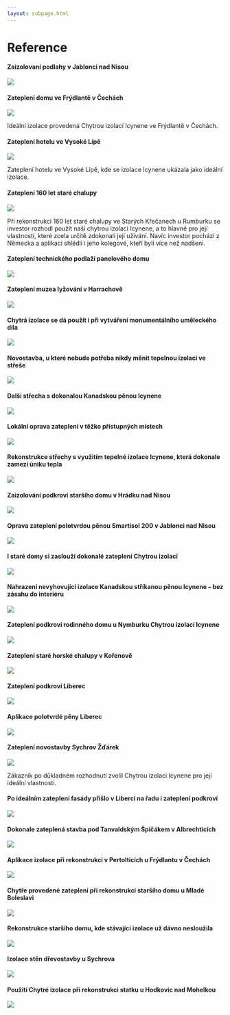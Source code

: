```yaml
---
layout: subpage.html
---
```


<!--<section class="reference"><div>-->

# Reference

<!--<div class="grid"><div class="col" gallery>-->

#### Zaizolovaní podlahy v Jablonci nad Nisou

<a href="/assets/reference2/jablonec1.jpg"><img src="/assets/reference2/jablonec.jpg"></a>
<a href="/assets/reference2/jablonec2.jpg" style="display:none;"><img></a>
<a href="/assets/reference2/jablonec3.jpg" style="display:none;"><img></a>
<a href="/assets/reference2/jablonec4.jpg" style="display:none;"><img></a>
<a href="/assets/reference2/jablonec5.jpg" style="display:none;"><img></a>

<!--</div><div class="col" gallery>-->

#### Zateplení domu ve Frýdlantě v Čechách

<a href="/assets/reference2/frydlant1.jpg"><img src="/assets/reference2/frydlant.jpg"></a>
<a href="/assets/reference2/frydlant2.jpg" style="display:none;"><img></a>
<a href="/assets/reference2/frydlant3.jpg" style="display:none;"><img></a>
<a href="/assets/reference2/frydlant4.jpg" style="display:none;"><img></a>
<a href="/assets/reference2/frydlant5.jpg" style="display:none;"><img></a>
<a href="/assets/reference2/frydlant6.jpg" style="display:none;"><img></a>

Ideální izolace provedená Chytrou izolací Icynene ve Frýdlantě v Čechách.

<!--</div></div>-->
<!--<div class="grid"><div class="col" gallery>-->

#### Zateplení hotelu ve Vysoké Lípě

<a href="/assets/reference2/lipa1.jpg"><img src="/assets/reference2/lipa.jpg"></a>
<a href="/assets/reference2/lipa2.jpg" style="display:none;"><img></a>
<a href="/assets/reference2/lipa3.jpg" style="display:none;"><img></a>
<a href="/assets/reference2/lipa4.jpg" style="display:none;"><img></a>
<a href="/assets/reference2/lipa5.jpg" style="display:none;"><img></a>

Zateplení hotelu ve Vysoké Lípě, kde se izolace Icynene ukázala jako ideální izolace.

<!--</div><div class="col" gallery>-->

#### Zateplení 160 let staré chalupy

<a href="/assets/reference2/krecany1.jpg"><img src="/assets/reference2/krecany.jpg"></a>
<a href="/assets/reference2/krecany2.jpg" style="display:none;"><img></a>
<a href="/assets/reference2/krecany3.jpg" style="display:none;"><img></a>
<a href="/assets/reference2/krecany4.jpg" style="display:none;"><img></a>
<a href="/assets/reference2/krecany5.jpg" style="display:none;"><img></a>
<a href="/assets/reference2/krecany6.jpg" style="display:none;"><img></a>

Při rekonstrukci 160 let staré chalupy ve Starých Křečanech u Rumburku se investor rozhodl použít naší chytrou izolaci Icynene, a to hlavně pro její vlastnosti, které zcela určitě zdokonalí její užívání. Navíc investor pochází z Německa a aplikaci shlédli i jeho kolegové, kteří byli více než nadšeni.

<!--</div></div>-->
<!--<div class="grid"><div class="col" gallery>-->

#### Zateplení technického podlaží panelového domu

<a href="/assets/reference/panelak1.jpg"><img src="/assets/reference/panelak.jpg"></a>
<a href="/assets/reference/panelak2.jpg" style="display:none;"><img></a>
<a href="/assets/reference/panelak3.jpg" style="display:none;"><img></a>
<a href="/assets/reference/panelak4.jpg" style="display:none;"><img></a>
<a href="/assets/reference/panelak5.jpg" style="display:none;"><img></a>
<a href="/assets/reference/panelak6.jpg" style="display:none;"><img></a>

<!--</div><div class="col" gallery>-->

#### Zateplení muzea lyžování v Harrachově

<a href="/assets/reference/muzeum1.jpg"><img src="/assets/reference/muzeum.jpg"></a>
<a href="/assets/reference/muzeum2.jpg" style="display:none;"><img></a>
<a href="/assets/reference/muzeum3.jpg" style="display:none;"><img></a>
<a href="/assets/reference/muzeum4.jpg" style="display:none;"><img></a>
<a href="/assets/reference/muzeum5.jpg" style="display:none;"><img></a>

<!--</div></div>-->
<!--<div class="grid"><div class="col" gallery>-->

#### Chytrá izolace se dá použít i při vytváření monumentálního uměleckého díla

<a href="/assets/reference/dilo1.jpg"><img src="/assets/reference/dilo.jpg"></a>
<a href="/assets/reference/dilo2.jpg" style="display:none;"><img></a>

<!--</div><div class="col" gallery>-->

#### Novostavba, u které nebude potřeba nikdy měnit tepelnou izolaci ve střeše

<a href="/assets/reference/novostavba1.jpg"><img src="/assets/reference/novostavba.jpg"></a>
<a href="/assets/reference/novostavba2.jpg" style="display:none;"><img></a>

<!--</div></div>-->
<!--<div class="grid"><div class="col" gallery>-->

#### Další střecha s dokonalou Kanadskou pěnou Icynene

<a href="/assets/reference/dalsi1.jpg"><img src="/assets/reference/dalsi.jpg"></a>
<a href="/assets/reference/dalsi2.jpg" style="display:none;"><img></a>

<!--</div><div class="col" gallery>-->

#### Lokální oprava zateplení v těžko přístupných místech

<a href="/assets/reference/oprava1.jpg"><img src="/assets/reference/oprava.jpg"></a>
<a href="/assets/reference/oprava2.jpg" style="display:none;"><img></a>
<a href="/assets/reference/oprava3.jpg" style="display:none;"><img></a>

<!--</div></div>-->
<!--<div class="grid"><div class="col" gallery>-->

#### Rekonstrukce střechy s využitím tepelné izolace Icynene, která dokonale zamezí úniku tepla

<a href="/assets/reference/strecha1.jpg"><img src="/assets/reference/strecha.jpg"></a>
<a href="/assets/reference/strecha2.jpg" style="display:none;"><img></a>
<a href="/assets/reference/strecha3.jpg" style="display:none;"><img></a>

<!--</div><div class="col" gallery>-->

#### Zaizolování podkroví staršího domu v Hrádku nad Nisou

<a href="/assets/reference/hradek1.jpg"><img src="/assets/reference/hradek.jpg"></a>
<a href="/assets/reference/hradek2.jpg" style="display:none;"><img></a>
<a href="/assets/reference/hradek3.jpg" style="display:none;"><img></a>
<a href="/assets/reference/hradek4.jpg" style="display:none;"><img></a>
<a href="/assets/reference/hradek5.jpg" style="display:none;"><img></a>

<!--</div></div>-->
<!--<div class="grid"><div class="col" gallery>-->

#### Oprava zateplení polotvrdou pěnou Smartisol 200 v Jablonci nad Nisou

<a href="/assets/reference/jablonec1.jpg"><img src="/assets/reference/jablonec.jpg"></a>
<a href="/assets/reference/jablonec2.jpg" style="display:none;"><img></a>
<a href="/assets/reference/jablonec3.jpg" style="display:none;"><img></a>

<!--</div><div class="col" gallery>-->

#### I staré domy si zaslouží dokonalé zateplení Chytrou izolací

<a href="/assets/reference/stary1.jpg"><img src="/assets/reference/stary.jpg"></a>
<a href="/assets/reference/stary2.jpg" style="display:none;"><img></a>
<a href="/assets/reference/stary3.jpg" style="display:none;"><img></a>

<!--</div></div>-->
<!--<div class="grid"><div class="col" gallery>-->

#### Nahrazení nevyhovující izolace Kanadskou stříkanou pěnou Icynene – bez zásahu do interiéru

<a href="/assets/reference/nahrazeni1.jpg"><img src="/assets/reference/nahrazeni.jpg"></a>
<a href="/assets/reference/nahrazeni2.jpg" style="display:none;"><img></a>

<!--</div><div class="col" gallery>-->

#### Zateplení podkroví rodinného domu u Nymburku Chytrou izolací Icynene

<a href="/assets/reference/nymburk1.jpg"><img src="/assets/reference/nymburk.jpg"></a>
<a href="/assets/reference/nymburk2.jpg" style="display:none;"><img></a>

<!--</div></div>-->
<!--<div class="grid"><div class="col" gallery>-->

#### Zateplení staré horské chalupy v Kořenově

<a href="/assets/reference/korenov1.jpg"><img src="/assets/reference/korenov.jpg"></a>
<a href="/assets/reference/korenov2.jpg" style="display:none;"><img></a>

<!--</div><div class="col" gallery>-->

#### Zateplení podkroví Liberec

<a href="/assets/reference/podkrovi1.jpg"><img src="/assets/reference/podkrovi.jpg"></a>
<a href="/assets/reference/podkrovi2.jpg" style="display:none;"><img></a>
<a href="/assets/reference/podkrovi3.jpg" style="display:none;"><img></a>
<a href="/assets/reference/podkrovi4.jpg" style="display:none;"><img></a>
<a href="/assets/reference/podkrovi5.jpg" style="display:none;"><img></a>
<a href="/assets/reference/podkrovi6.jpg" style="display:none;"><img></a>

<!--</div></div>-->
<!--<div class="grid"><div class="col" gallery>-->

#### Aplikace polotvrdé pěny Liberec

<a href="/assets/reference2/jednota1.jpg"><img src="/assets/reference2/jednota.jpg"></a>
<a href="/assets/reference2/jednota2.jpg" style="display:none;"><img></a>
<a href="/assets/reference2/jednota3.jpg" style="display:none;"><img></a>

<!--</div><div class="col" gallery>-->

#### Zateplení novostavby Sychrov Žďárek

<a href="/assets/reference2/sychrov1.jpg"><img src="/assets/reference2/sychrov.jpg"></a>
<a href="/assets/reference2/sychrov2.jpg" style="display:none;"><img></a>
<a href="/assets/reference2/sychrov3.jpg" style="display:none;"><img></a>
<a href="/assets/reference2/sychrov4.jpg" style="display:none;"><img></a>
<a href="/assets/reference2/sychrov5.jpg" style="display:none;"><img></a>

Zákazník po důkladném rozhodnutí zvolil Chytrou izolaci Icynene pro její ideální vlastnosti.

<!--</div></div>-->
<!--<div class="grid"><div class="col" gallery>-->

#### Po ideálním zateplení fasády přišlo v Liberci na řadu i zateplení podkroví

<a href="/assets/reference2/podkrovi1.jpg"><img src="/assets/reference2/podkrovi.jpg"></a>
<a href="/assets/reference2/podkrovi2.jpg" style="display:none;"><img></a>
<a href="/assets/reference2/podkrovi3.jpg" style="display:none;"><img></a>
<a href="/assets/reference2/podkrovi4.jpg" style="display:none;"><img></a>
<a href="/assets/reference2/podkrovi5.jpg" style="display:none;"><img></a>

<!--</div><div class="col" gallery>-->

#### Dokonale zateplená stavba pod Tanvaldským Špičákem v Albrechticích

<a href="/assets/reference2/spicak1.jpg"><img src="/assets/reference2/spicak.jpg"></a>
<a href="/assets/reference2/spicak2.jpg" style="display:none;"><img></a>
<a href="/assets/reference2/spicak3.jpg" style="display:none;"><img></a>
<a href="/assets/reference2/spicak4.jpg" style="display:none;"><img></a>

<!--</div></div>-->
<!--<div class="grid"><div class="col" gallery>-->

#### Aplikace izolace při rekonstrukci v Pertolticích u Frýdlantu v Čechách

<a href="/assets/reference2/pertoltice1.jpg"><img src="/assets/reference2/pertoltice.jpg"></a>
<a href="/assets/reference2/pertoltice2.jpg" style="display:none;"><img></a>
<a href="/assets/reference2/pertoltice3.jpg" style="display:none;"><img></a>

<!--</div><div class="col" gallery>-->

#### Chytře provedené zateplení při rekonstrukci staršího domu u Mladé Boleslavi

<a href="/assets/reference2/boleslav1.jpg"><img src="/assets/reference2/boleslav.jpg"></a>
<a href="/assets/reference2/boleslav2.jpg" style="display:none;"><img></a>
<a href="/assets/reference2/boleslav3.jpg" style="display:none;"><img></a>
<a href="/assets/reference2/boleslav4.jpg" style="display:none;"><img></a>

<!--</div></div>-->
<!--<div class="grid"><div class="col" gallery>-->

#### Rekonstrukce staršího domu, kde stávající izolace už dávno nesloužila

<a href="/assets/reference2/starsi1.jpg"><img src="/assets/reference2/starsi.jpg"></a>
<a href="/assets/reference2/starsi2.jpg" style="display:none;"><img></a>
<a href="/assets/reference2/starsi3.jpg" style="display:none;"><img></a>
<a href="/assets/reference2/starsi4.jpg" style="display:none;"><img></a>

<!--</div><div class="col" gallery>-->

#### Izolace stěn dřevostavby u Sychrova

<a href="/assets/reference2/drevostavba1.jpg"><img src="/assets/reference2/drevostavba.jpg"></a>
<a href="/assets/reference2/drevostavba2.jpg" style="display:none;"><img></a>
<a href="/assets/reference2/drevostavba3.jpg" style="display:none;"><img></a>
<a href="/assets/reference2/drevostavba4.jpg" style="display:none;"><img></a>
<a href="/assets/reference2/drevostavba5.jpg" style="display:none;"><img></a>
<a href="/assets/reference2/drevostavba6.jpg" style="display:none;"><img></a>

<!--</div></div>-->
<!--<div class="grid"><div class="col" gallery>-->

#### Použití Chytré izolace při rekonstrukci statku u Hodkovic nad Mohelkou

<a href="/assets/reference2/statek1.jpg"><img src="/assets/reference2/statek.jpg"></a>
<a href="/assets/reference2/statek2.jpg" style="display:none;"><img></a>
<a href="/assets/reference2/statek3.jpg" style="display:none;"><img></a>
<a href="/assets/reference2/statek4.jpg" style="display:none;"><img></a>
<a href="/assets/reference2/statek5.jpg" style="display:none;"><img></a>

<!--</div><div class="col" gallery>-->
<!--</div></div>-->

<!--</div></section>-->
